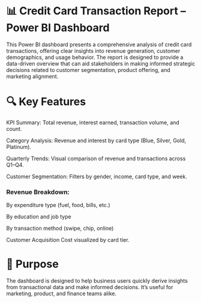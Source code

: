 # 📊 Credit Card Transaction Report – Power BI Dashboard
This Power BI dashboard presents a comprehensive analysis of credit card transactions, offering clear insights into revenue generation, customer demographics, and usage behavior. The report is designed to provide a data-driven overview that can aid stakeholders in making informed strategic decisions related to customer segmentation, product offering, and marketing alignment.

# 🔍 Key Features
KPI Summary: Total revenue, interest earned, transaction volume, and count.

Category Analysis: Revenue and interest by card type (Blue, Silver, Gold, Platinum).

Quarterly Trends: Visual comparison of revenue and transactions across Q1–Q4.

Customer Segmentation: Filters by gender, income, card type, and week.

### Revenue Breakdown:
By expenditure type (fuel, food, bills, etc.)

By education and job type

By transaction method (swipe, chip, online)

Customer Acquisition Cost visualized by card tier.

# 🎯 Purpose
The dashboard is designed to help business users quickly derive insights from transactional data and make informed decisions. It’s useful for marketing, product, and finance teams alike.

